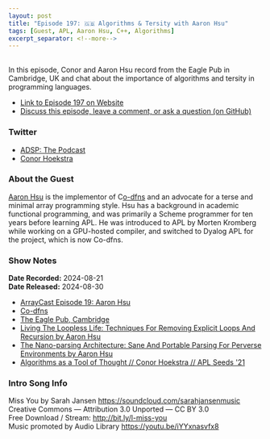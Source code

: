 ```yaml
---
layout: post
title: "Episode 197: 🇬🇧 Algorithms & Tersity with Aaron Hsu"
tags: [Guest, APL, Aaron Hsu, C++, Algorithms]
excerpt_separator: <!--more-->
---
```



<br>In this episode, Conor and Aaron Hsu record from the Eagle Pub in Cambridge, UK and chat about the importance of algorithms and tersity in programming languages. 

<!--more-->

* [Link to Episode 197 on Website](https://adspthepodcast.com/2024/08/30/Episode-197.html)
* [Discuss this episode, leave a comment, or ask a question (on GitHub)](https://github.com/codereport/adsp2/discussions/96)

### Twitter
 
* [ADSP: The Podcast](https://twitter.com/adspthepodcast)
* [Conor Hoekstra](https://twitter.com/code_report)

### About the Guest

[Aaron Hsu](https://www.linkedin.com/in/arcfide/) is the implementor of C[o-dfns](https://github.com/Co-dfns/Co-dfns) and an advocate for a terse and minimal array programming style. Hsu has a background in academic functional programming, and was primarily a Scheme programmer for ten years before learning APL. He was introduced to APL by Morten Kromberg while working on a GPU-hosted compiler, and switched to Dyalog APL for the project, which is now Co-dfns.

### Show Notes

**Date Recorded:** 2024-08-21 <br>
**Date Released:** 2024-08-30

* [ArrayCast Episode 19: Aaron Hsu](https://www.arraycast.com/episodes/episode19-aaron-hsu)
* [Co-dfns](https://github.com/Co-dfns/Co-dfns)
* [The Eagle Pub, Cambridge](https://en.wikipedia.org/wiki/The_Eagle,_Cambridge)
* [Living The Loopless Life: Techniques For Removing Explicit Loops And Recursion by Aaron Hsu](https://www.youtube.com/watch?v=F1q-ZxXmYbo)
* [The Nano-parsing Architecture: Sane And Portable Parsing For Perverse Environments by Aaron Hsu](https://www.youtube.com/watch?v=uInwQEMYAP8)
* [Algorithms as a Tool of Thought // Conor Hoekstra // APL Seeds '21](https://www.youtube.com/watch?v=GZuZgCDql6g)

### Intro Song Info
 
Miss You by Sarah Jansen https://soundcloud.com/sarahjansenmusic<br>
Creative Commons — Attribution 3.0 Unported — CC BY 3.0<br>
Free Download / Stream: http://bit.ly/l-miss-you<br>
Music promoted by Audio Library https://youtu.be/iYYxnasvfx8<br>
